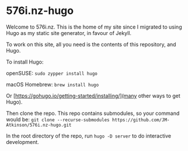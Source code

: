 # 576i.nz-hugo

Welcome to 576i.nz. This is the home of my site since I migrated to using Hugo as my static site generator, in favour of Jekyll.

To work on this site, all you need is the contents of this repository, and Hugo.

To install Hugo:

openSUSE:
`sudo zypper install hugo`

macOS Homebrew:
`brew install hugo`

Or [https://gohugo.io/getting-started/installing/](many other ways to get Hugo).

Then clone the repo. This repo contains submodules, so your command would be:
`git clone --recurse-submodules https://github.com/JM-Atkinson/576i.nz-hugo.git`

In the root directory of the repo, run `hugo -D server` to do interactive development.